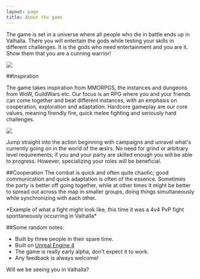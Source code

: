 ```yaml
---
layout: page
title: About the game
---
```

The game is set in a universe where all people who die in battle ends up in Valhalla. There you will entertain the gods
while testing your skills in different challenges. It is the gods who need entertainment and you are it. Show them that
you are a cunning warrior!

<img class="full" src="/images/aboutTopImage.png" />

##Inspiration

The game takes inspiration from MMORPGS, the instances and dungeons from WoW, GuildWars etc. Our focus is an RPG where 
you and your friends can come together and beat different instances, with an emphasis on cooperation, exploration and
 adaptation. Hardcore gameplay are our core values, meaning firendly fire, quick melee fighting and seriously hard 
 challenges.

<img class="full" src="/images/challenges1.png" />

Jump straight into the action beginning with campaigns and unravel what's currently going on in the world of the æsirs. 
No need for grind or arbitrary level requirements; if you and your party are skilled enough you will be able to 
progress. However, specializing your roles will be beneficial.

##Cooperation
The combat is quick and often quite chaotic; good communication and quick adaptation is often of the essence. 
Sometimes the party is better off going together, while at other times it might be better to spread out across the map 
in smaller groups, doing things simultaneously while synchronizing with each other. 

<div class="youtube" data-id="AzWtgniSw4M"></div>
*Example of what a fight might look like, this time it was a 4v4 PvP fight spontaneously occurring in Valhalla*

##Some random notes:

* Built by three people in their spare time.
* Built on [Unreal Engine 4](http://unreal.com)
* The game is really early alpha, don't expect it to work.
* Any feedback is always welcome!

Will we be seeing you in Valhalla?
<div class="youtube" data-id="fVrwWSGxGFo"></div>